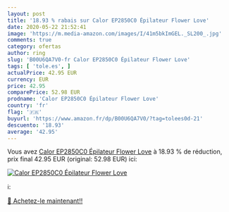 ```yaml
---
layout: post
title: '18.93 % rabais sur Calor EP2850C0 Épilateur Flower Love'
date: 2020-05-22 21:52:41
image: 'https://m.media-amazon.com/images/I/41m5bkImGEL._SL200_.jpg'
comments: true
category: ofertas
author: ring
slug: 'B00U6QA7V0-fr Calor EP2850C0 Épilateur Flower Love'
tags: [ 'tole.es', ]
actualPrice: 42.95 EUR
currency: EUR
price: 42.95
comparePrice: 52.98 EUR
prodname: 'Calor EP2850C0 Épilateur Flower Love'
country: 'fr'
flag: '🇫🇷'
buyurl: 'https://www.amazon.fr/dp/B00U6QA7V0/?tag=tolees0d-21'
descuento: '18.93'
average: '42.95'
---
```


Vous avez [Calor EP2850C0 Épilateur Flower Love](https://www.amazon.fr/dp/B00U6QA7V0/?tag=tolees0d-21)  à  18.93 % de réduction, prix final  42.95 EUR (original: 52.98 EUR) ici:

[![Calor EP2850C0 Épilateur Flower Love](https://m.media-amazon.com/images/I/41m5bkImGEL._SL200_.jpg)](https://www.amazon.fr/dp/B00U6QA7V0/?tag=tolees0d-21)

ℹ️:


[🛒 Achetez-le maintenant!!](https://www.amazon.fr/dp/B00U6QA7V0/?tag=tolees0d-21)
